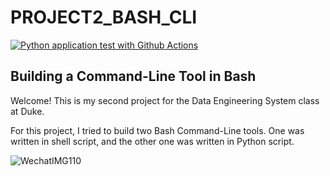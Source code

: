 # PROJECT2_BASH_CLI
[![Python application test with Github Actions](https://github.com/nogibjj/try_Bash_cli/actions/workflows/main.yml/badge.svg)](https://github.com/nogibjj/try_Bash_cli/actions/workflows/main.yml)
## Building a Command-Line Tool in Bash

Welcome! This is my second project for the Data Engineering System class at Duke. 

For this project, I tried to build two Bash Command-Line tools. One was written in shell script, and the other one was written in Python script.

![WechatIMG110](https://user-images.githubusercontent.com/112578003/193317343-3383781a-6557-4d7e-a81f-d563d79ea9eb.jpeg)
